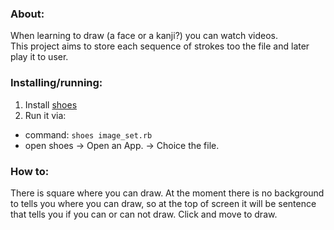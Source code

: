 ### About:

When learning to draw (a face or a kanji?) you can watch videos.  
This project aims to store each sequence of strokes too the file and later play it to user.  

### Installing/running:

1. Install [shoes](http://shoesrb.com/downloads.html)
2. Run it via:
 * command: `shoes image_set.rb`
 * open shoes -> Open an App. -> Choice the file.
 

### How to:

There is square where you can draw.
At the moment there is no background to tells you where you can draw, so at the top of screen it will be sentence that tells you if you can or can not draw.
Click and move to draw.